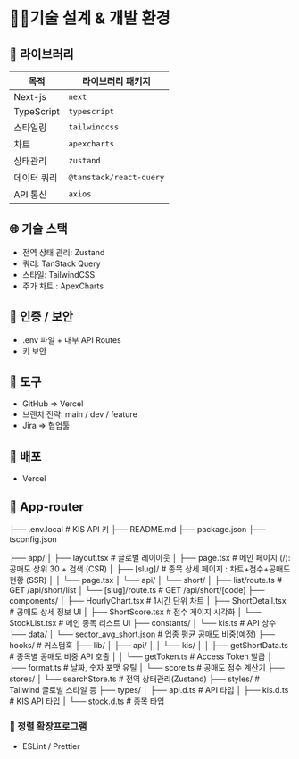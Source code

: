 # 🧑‍💻기술 설계 & 개발 환경

## 📖 라이브러리

| 목적        | 라이브러리 패키지       |
| ----------- | ----------------------- |
| Next-js     | `next`                  |
| TypeScript  | `typescript`            |
| 스타일링    | `tailwindcss`           |
| 차트        | `apexcharts`            |
| 상태관리    | `zustand`               |
| 데이터 쿼리 | `@tanstack/react-query` |
| API 통신    | `axios`                 |

## 🌐 기술 스택

- 전역 상태 관리: Zustand
- 쿼리: TanStack Query
- 스타일: TailwindCSS
- 주가 차트 : ApexCharts

## 🔐 인증 / 보안

- .env 파일 + 내부 API Routes
- 키 보안

## 🚀 도구

- GitHub ⇒ Vercel
- 브랜치 전략: main / dev / feature
- Jira ⇒ 협업툴

## 🚀 배포

- Vercel

## 📁 App-router

├── .env.local # KIS API 키
├── README.md
├── package.json
├── tsconfig.json

├── app/
│ ├── layout.tsx # 글로벌 레이아웃
│ ├── page.tsx # 메인 페이지 (/): 공매도 상위 30 + 검색 (CSR)
│ ├── [slug]/ # 종목 상세 페이지 : 차트+점수+공매도 현황 (SSR)
│ │ └── page.tsx
│ └── api/
│ └── short/
│ ├── list/route.ts # GET /api/short/list
│ └── [slug]/route.ts # GET /api/short/[code]
├── components/
│ ├── HourlyChart.tsx # 1시간 단위 차트
│ ├── ShortDetail.tsx # 공매도 상세 정보 UI
│ ├── ShortScore.tsx # 점수 게이지 시각화
│ └── StockList.tsx # 메인 종목 리스트 UI
├── constants/
│ └── kis.ts # API 상수
├── data/
│ └── sector_avg_short.json # 업종 평균 공매도 비중(예정)
├── hooks/ # 커스텀훅
├── lib/
│ ├── api/
│ │ └── kis/
│ │ ├── getShortData.ts # 종목별 공매도 비중 API 호출
│ │ └── getToken.ts # Access Token 발급
│ ├── format.ts # 날짜, 숫자 포맷 유틸
│ └── score.ts # 공매도 점수 계산기
├── stores/
│ └── searchStore.ts # 전역 상태관리(Zustand)
├── styles/ # Tailwind 글로벌 스타일 등
├── types/
│ ├── api.d.ts # API 타입
│ ├── kis.d.ts # KIS API 타입
│ └── stock.d.ts # 종목 타입

### 📏 정렬 확장프로그램

- ESLint / Prettier
